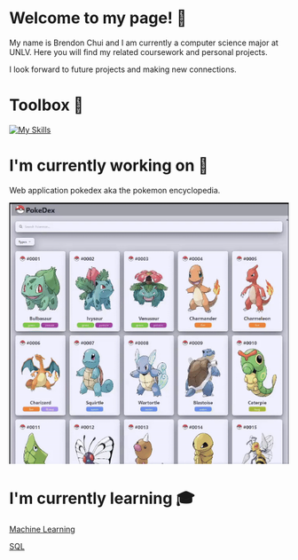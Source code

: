 # Welcome to my page! 🚀

My name is Brendon Chui and I am currently a computer science major at UNLV.
Here you will find my related coursework and personal projects.

I look forward to future projects and making new connections.

# Toolbox 🧰
[![My Skills](https://skillicons.dev/icons?i=cpp,js,ts,react,html,css,swift&theme=dark)](https://skillicons.dev)



# I'm currently working on 🔨
Web application pokedex aka the pokemon encyclopedia.

[![pokedex](https://github.com/bchui2d/pokedex/blob/main/src/assets/preview.gif.gif)](https://github.com/bchui2d/pokedex)



# I'm currently learning 🎓

[Machine Learning](https://mkang.faculty.unlv.edu/index.php?menu=CS422_622)

[SQL](https://codewithmosh.com/p/complete-sql-mastery)

<!--
**bchui2d/bchui2d** is a ✨ _special_ ✨ repository because its `README.md` (this file) appears on your GitHub profile.

Here are some ideas to get you started:

- 🔭 I’m currently working on ...
- 🌱 I’m currently learning ...
- 👯 I’m looking to collaborate on ...
- 🤔 I’m looking for help with ...
- 💬 Ask me about ...
- 📫 How to reach me: ...
- 😄 Pronouns: ...
- ⚡ Fun fact: ...
-->
